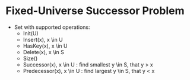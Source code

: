 # Fixed-Universe Successor Problem
* Set with supported operations:
    * Init(U)
    * Insert(x), x \in U
    * HasKey(x), x \in U
    * Delete(x), x \in S
    * Size()
    * Successor(x), x \in U : find smallest y \in S, that y > x
    * Predecessor(x), x \in U : find largest y \in S, that y < x
